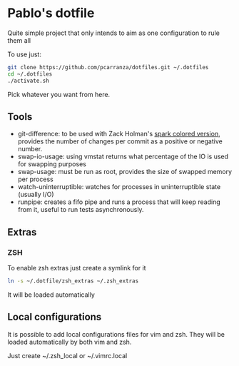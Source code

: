 
# Pablo's dotfile

Quite simple project that only intends to aim as one configuration to rule them all

To use just:

```bash
git clone https://github.com/pcarranza/dotfiles.git ~/.dotfiles
cd ~/.dotfiles
./activate.sh
```

Pick whatever you want from here.

## Tools

* git-difference: to be used with Zack Holman's [spark colored version](https://github.com/pcarranza/spark), provides the number of changes per commit as a positive or negative number.
* swap-io-usage: using vmstat returns what percentage of the IO is used for swapping purposes
* swap-usage: must be run as root, provides the size of swapped memory per process
* watch-uninterruptible: watches for processes in uninterruptible state (usually I/O)
* runpipe: creates a fifo pipe and runs a process that will keep reading from it, useful to run tests asynchronously.

## Extras

###  ZSH

To enable zsh extras just create a symlink for it
```bash
ln -s ~/.dotfile/zsh_extras ~/.zsh_extras
```

It will be loaded automatically

## Local configurations

It is possible to add local configurations files for vim and zsh. They will be loaded automatically by both vim and zsh.

Just create ~/.zsh_local or ~/.vimrc.local

